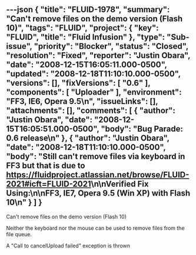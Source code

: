 ---json
{
  "title": "FLUID-1978",
  "summary": "Can't remove files on the demo version (Flash 10)",
  "tags": "FLUID",
  "project": {
    "key": "FLUID",
    "title": "Fluid Infusion"
  },
  "type": "Sub-issue",
  "priority": "Blocker",
  "status": "Closed",
  "resolution": "Fixed",
  "reporter": "Justin Obara",
  "date": "2008-12-15T16:05:11.000-0500",
  "updated": "2008-12-18T11:10:10.000-0500",
  "versions": [],
  "fixVersions": [
    "0.6"
  ],
  "components": [
    "Uploader"
  ],
  "environment": "FF3, IE6, Opera 9.5\n",
  "issueLinks": [],
  "attachments": [],
  "comments": [
    {
      "author": "Justin Obara",
      "date": "2008-12-15T16:05:51.000-0500",
      "body": "Bug Parade: 0.6 release\n"
    },
    {
      "author": "Justin Obara",
      "date": "2008-12-18T11:10:10.000-0500",
      "body": "Still can't remove files via keyboard in FF3 but that is due to <https://fluidproject.atlassian.net/browse/FLUID-2021#icft=FLUID-2021>\n\nVerified Fix Using:\n\nFF3, IE7, Opera 9.5 (Win XP) with Flash 10\n"
    }
  ]
}
---
Can't remove files on the demo version (Flash 10)&#x20;

Neither the keyboard nor the mouse can be used to remove files from the file queue.

A "Call to cancelUpload failed" exception is thrown

        